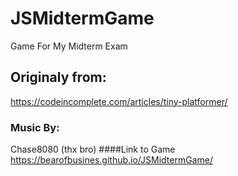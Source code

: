 # JSMidtermGame
Game For My Midterm Exam
## Originaly from:
https://codeincomplete.com/articles/tiny-platformer/
### Music By:
Chase8080 (thx bro)
####Link to Game
https://bearofbusines.github.io/JSMidtermGame/
